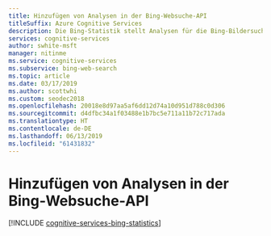 ```yaml
---
title: Hinzufügen von Analysen in der Bing-Websuche-API
titleSuffix: Azure Cognitive Services
description: Die Bing-Statistik stellt Analysen für die Bing-Bildersuche-API bereit. Die Analysen enthalten das Aufrufvolumen, die häufigsten Abfragezeichenfolgen, die geografische Verteilung und vieles mehr.
services: cognitive-services
author: swhite-msft
manager: nitinme
ms.service: cognitive-services
ms.subservice: bing-web-search
ms.topic: article
ms.date: 03/17/2019
ms.author: scottwhi
ms.custom: seodec2018
ms.openlocfilehash: 20018e8d97aa5af6dd12d74a10d951d788c0d306
ms.sourcegitcommit: d4dfbc34a1f03488e1b7bc5e711a11b72c717ada
ms.translationtype: HT
ms.contentlocale: de-DE
ms.lasthandoff: 06/13/2019
ms.locfileid: "61431832"
---
```

# <a name="add-analytics-to-the-bing-web-search-api"></a>Hinzufügen von Analysen in der Bing-Websuche-API

[!INCLUDE [cognitive-services-bing-statistics](../../../includes/cognitive-services-bing-statistics.md)]
